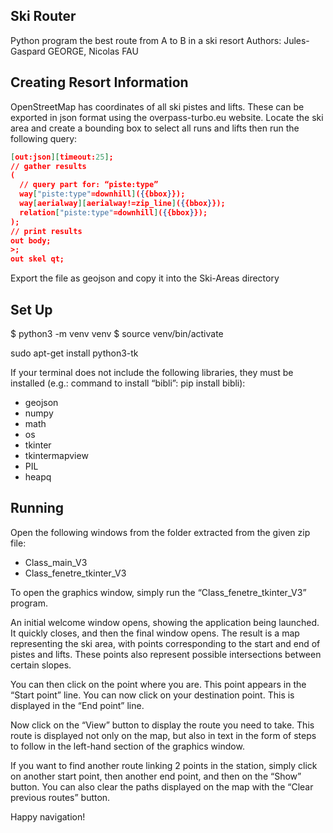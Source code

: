 ## Ski Router

Python program the best route from A to B in a ski resort
Authors: Jules-Gaspard GEORGE, Nicolas FAU

## Creating Resort Information

OpenStreetMap has coordinates of all ski pistes and lifts. These can be exported in json format using the overpass-turbo.eu website.
Locate the ski area and create a bounding box to select all runs and lifts then run the following query:

```json
[out:json][timeout:25];
// gather results
(  
  // query part for: “piste:type”  
  way["piste:type"=downhill]({{bbox}});  
  way[aerialway][aerialway!=zip_line]({{bbox}});
  relation["piste:type"=downhill]({{bbox}});
);
// print results
out body;
>;
out skel qt;
```

Export the file as geojson and copy it into the Ski-Areas directory

## Set Up

$ python3 -m venv venv
$ source venv/bin/activate

sudo apt-get install python3-tk


If your terminal does not include the following libraries, they must be installed (e.g.: command to install “bibli”: pip
install bibli):

- geojson
- numpy
- math
- os
- tkinter
- tkintermapview
- PIL
- heapq

## Running

Open the following windows from the folder extracted from the given zip file:

- Class_main_V3
- Class_fenetre_tkinter_V3

To open the graphics window, simply run the “Class_fenetre_tkinter_V3” program.

An initial welcome window opens, showing the application being launched. It quickly closes, and then the final window
opens. The result is a map representing the ski area, with points corresponding to the start and end of pistes and
lifts. These points also represent possible intersections between certain slopes.

You can then click on the point where you are. This point appears in the “Start point” line. You can now click on your
destination point. This is displayed in the “End point” line.

Now click on the “View” button to display the route you need to take. This route is displayed not only on the map, but
also in text in the form of steps to follow in the left-hand section of the graphics window.

If you want to find another route linking 2 points in the station, simply click on another start point, then another end
point, and then on the “Show” button. You can also clear the paths displayed on the map with the “Clear previous routes”
button.

Happy navigation!
